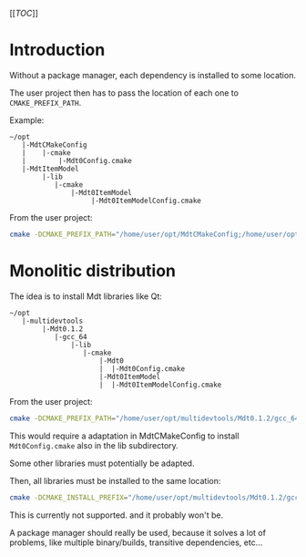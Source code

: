 [[_TOC_]]

# Introduction

Without a package manager,
each dependency is installed to some location.

The user project then has to pass the location
of each one to `CMAKE_PREFIX_PATH`.

Example:
```
~/opt
   |-MdtCMakeConfig
   |    |-cmake
   |        |-Mdt0Config.cmake
   |-MdtItemModel
        |-lib
           |-cmake
               |-Mdt0ItemModel
                    |-Mdt0ItemModelConfig.cmake
```

From the user project:
```bash
cmake -DCMAKE_PREFIX_PATH="/home/user/opt/MdtCMakeConfig;/home/user/opt/MdtItemModel" ..
```

# Monolitic distribution

The idea is to install Mdt libraries like Qt:
```
~/opt
   |-multidevtools
        |-Mdt0.1.2
           |-gcc_64
               |-lib
                  |-cmake
                      |-Mdt0
                      |  |-Mdt0Config.cmake
                      |-Mdt0ItemModel
                      |  |-Mdt0ItemModelConfig.cmake
```

From the user project:
```bash
cmake -DCMAKE_PREFIX_PATH="/home/user/opt/multidevtools/Mdt0.1.2/gcc_64" ..
```

This would require a adaptation in MdtCMakeConfig to install
`Mdt0Config.cmake` also in the lib subdirectory.

Some other libraries must potentially be adapted.

Then, all libraries must be installed to the same location:
```bash
cmake -DCMAKE_INSTALL_PREFIX="/home/user/opt/multidevtools/Mdt0.1.2/gcc_64" ..
```

This is currently not supported.
and it probably won't be.

A package manager should really be used,
because it solves a lot of problems,
like multiple binary/builds, transitive dependencies, etc...
